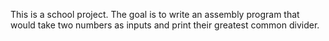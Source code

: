 This is a school project.
The goal is to write an assembly program that would take two numbers as inputs and print their greatest common divider.